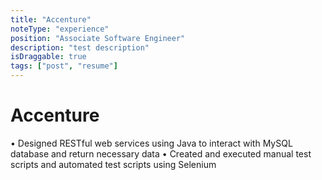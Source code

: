 ```yaml
---
title: "Accenture"
noteType: "experience"
position: "Associate Software Engineer"
description: "test description"
isDraggable: true
tags: ["post", "resume"]
---
```


# Accenture

• Designed RESTful web services using Java to interact with MySQL database and return necessary data
• Created and executed manual test scripts and automated test scripts using Selenium
